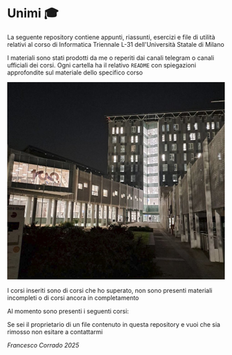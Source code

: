 # Unimi 🎓

La seguente repository contiene appunti, riassunti, esercizi e file di utilità relativi al corso di Informatica Triennale L-31 dell'Università Statale di Milano

I materiali sono stati prodotti da me o reperiti dai canali telegram o canali ufficiali dei corsi. Ogni cartella ha il relativo `README` con spiegazioni approfondite sul materiale dello specifico corso

![Unimi](./assets/Unimi.jpg)

I corsi inseriti sono di corsi che ho superato, non sono presenti materiali incompleti o di corsi ancora in completamento

Al momento sono presenti i seguenti corsi:





Se sei il proprietario di un file contenuto in questa repository e vuoi che sia rimosso non esitare a contattarmi

*Francesco Corrado 2025*
